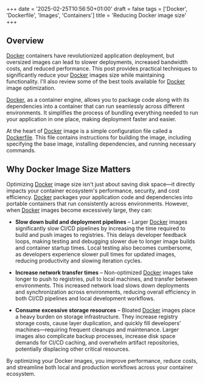 +++
date = '2025-02-25T10:56:50+01:00'
draft = false
tags = ['Docker', 'Dockerfile', 'Images', 'Containers']
title = 'Reducing Docker image size'
+++

## Overview

[Docker](https://www.docker.com/) containers have revolutionized application deployment, but oversized images can lead to slower deployments, increased bandwidth costs, and reduced performance. This post provides practical techniques to significantly reduce your [Docker](https://www.docker.com/) images size while maintaining functionality. I'll  also review some of the best tools available for [Docker](https://www.docker.com/) image optimization.

[Docker](https://www.docker.com/), as a container engine, allows you to package code along with its dependencies into a container that can run seamlessly across different environments. It simplifies the process of bundling everything needed to run your application in one place, making deployment faster and easier.

At the heart of [Docker](https://www.docker.com/) image is a simple configuration file called a [Dockerfile](https://docs.docker.com/reference/dockerfile/). This file contains instructions for building the image, including specifying the base image, installing dependencies, and running necessary commands.

## **Why Docker Image Size Matters**  

Optimizing [Docker](https://www.docker.com/) image size isn't just about saving disk space—it directly impacts your container ecosystem's performance, security, and cost efficiency. [Docker](https://www.docker.com/) packages your application code and dependencies into portable containers that run consistently across environments. However, when [Docker](https://www.docker.com/) images become excessively large, they can:  

- **Slow down build and deployment pipelines** – Larger [Docker](https://www.docker.com/) images significantly slow CI/CD pipelines by increasing the time required to build and push images to registries. This delays developer feedback loops, making testing and debugging slower due to longer image builds and container startup times. Local testing also becomes cumbersome, as developers experience slower pull times for updated images, reducing productivity and slowing iteration cycles.  

- **Increase network transfer times** – Non-optimized [Docker](https://www.docker.com/) images take longer to push to registries, pull to local machines, and transfer between environments. This increased network load slows down deployments and synchronization across environments, reducing overall efficiency in both CI/CD pipelines and local development workflows.  

- **Consume excessive storage resources** – Bloated [Docker](https://www.docker.com/) images place a heavy burden on storage infrastructure. They increase registry storage costs, cause layer duplication, and quickly fill developers' machines—requiring frequent cleanups and maintenance. Larger images also complicate backup processes, increase disk space demands for CI/CD caching, and overwhelm artifact repositories, potentially displacing other critical resources.  

By optimizing your Docker images, you improve performance, reduce costs, and streamline both local and production workflows across your container ecosystem.

